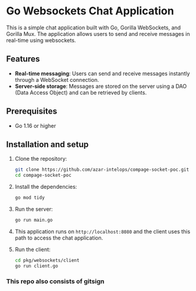 # Go Websockets Chat Application

This is a simple chat application built with Go, Gorilla WebSockets, and Gorilla Mux. The application allows users to send and receive messages in real-time using websockets.

## Features

- **Real-time messaging**: Users can send and receive messages instantly through a WebSocket connection.
- **Server-side storage**: Messages are stored on the server using a DAO (Data Access Object) and can be retrieved by clients.

## Prerequisites

- Go 1.16 or higher

## Installation and setup

1. Clone the repository:

   ```bash
   git clone https://github.com/azar-intelops/compage-socket-poc.git
   cd compage-socket-poc
   ```

2. Install the dependencies:
   ```bash
   go mod tidy
   ```
3. Run the server:
   ```bash
   go run main.go
   ```
4. This application runs on `http://localhost:8080` and the client uses this path to access the chat application.
5. Run the client:
   ```bash
   cd pkg/websockets/client
   go run client.go
   ```

### This repo also consists of gitsign 
